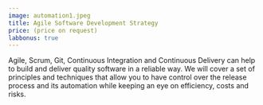 ```yaml
---
image: automation1.jpeg
title: Agile Software Development Strategy
price: (price on request) 
labbonus: true
---
```


Agile, Scrum, Git, Continuous Integration and Continuous Delivery can help to build and deliver quality software in a reliable way. We will cover a set of principles and techniques that allow you to have control over the release process and its automation while keeping an eye on efficiency, costs and risks.

<!--more--> 
